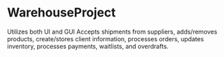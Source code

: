 # WarehouseProject
Utilizes both UI and GUI Accepts shipments from suppliers, adds/removes products, create/stores client information, processes orders, updates inventory, processes payments, waitlists, and overdrafts. 
